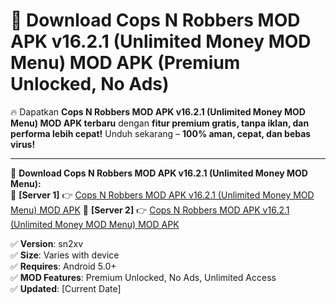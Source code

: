 # 🚀 Download Cops N Robbers MOD APK v16.2.1 (Unlimited Money MOD Menu) MOD APK (Premium Unlocked, No Ads)  

🔥 Dapatkan **Cops N Robbers MOD APK v16.2.1 (Unlimited Money MOD Menu) MOD APK terbaru** dengan **fitur premium gratis, tanpa iklan, dan performa lebih cepat!** Unduh sekarang – **100% aman, cepat, dan bebas virus!**  

---


🔽 **Download Cops N Robbers MOD APK v16.2.1 (Unlimited Money MOD Menu):**  
🔹 **[Server 1]** 👉 [Cops N Robbers MOD APK v16.2.1 (Unlimited Money MOD Menu) MOD APK](https://apkcomod.com?title=Cops_N_Robbers_MOD_APK_v16.2.1_(Unlimited_Money_MOD_Menu))  
🔹 **[Server 2]** 👉 [Cops N Robbers MOD APK v16.2.1 (Unlimited Money MOD Menu) MOD APK](https://apkcomod.com?title=Cops_N_Robbers_MOD_APK_v16.2.1_(Unlimited_Money_MOD_Menu))  


✅ **Version**: sn2xv  
✅ **Size**: Varies with device  
✅ **Requires**: Android 5.0+  
✅ **MOD Features**: Premium Unlocked, No Ads, Unlimited Access  
✅ **Updated**: [Current Date]  